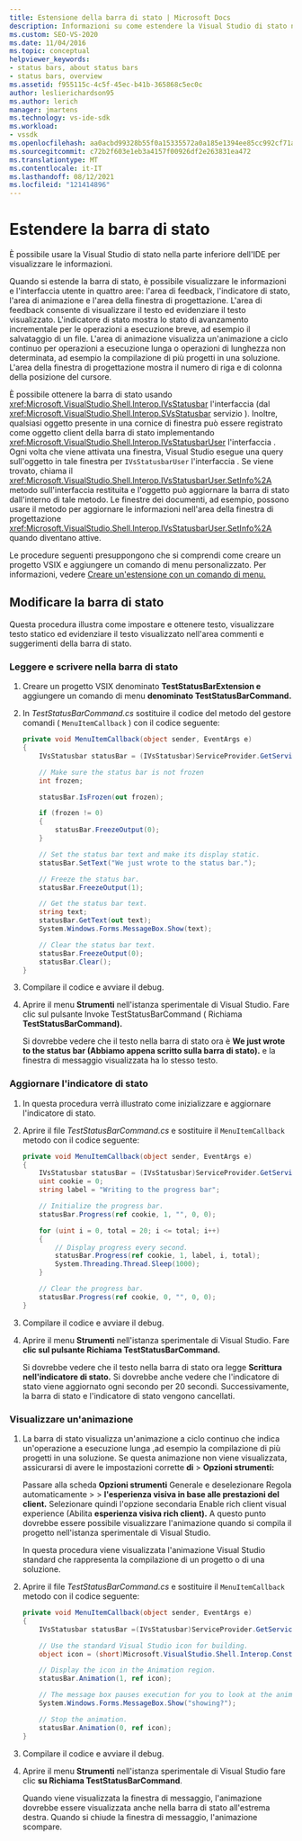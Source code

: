```yaml
---
title: Estensione della barra di stato | Microsoft Docs
description: Informazioni su come estendere la Visual Studio di stato nella parte inferiore dell'IDE, che visualizza informazioni.
ms.custom: SEO-VS-2020
ms.date: 11/04/2016
ms.topic: conceptual
helpviewer_keywords:
- status bars, about status bars
- status bars, overview
ms.assetid: f955115c-4c5f-45ec-b41b-365868c5ec0c
author: leslierichardson95
ms.author: lerich
manager: jmartens
ms.technology: vs-ide-sdk
ms.workload:
- vssdk
ms.openlocfilehash: aa0acbd99328b55f0a15335572a0a185e1394ee85cc992cf71a59c2f52e1d9de
ms.sourcegitcommit: c72b2f603e1eb3a4157f00926df2e263831ea472
ms.translationtype: MT
ms.contentlocale: it-IT
ms.lasthandoff: 08/12/2021
ms.locfileid: "121414896"
---
```

# <a name="extend-the-status-bar"></a>Estendere la barra di stato
È possibile usare la Visual Studio di stato nella parte inferiore dell'IDE per visualizzare le informazioni.

 Quando si estende la barra di stato, è possibile visualizzare le informazioni e l'interfaccia utente in quattro aree: l'area di feedback, l'indicatore di stato, l'area di animazione e l'area della finestra di progettazione. L'area di feedback consente di visualizzare il testo ed evidenziare il testo visualizzato. L'indicatore di stato mostra lo stato di avanzamento incrementale per le operazioni a esecuzione breve, ad esempio il salvataggio di un file. L'area di animazione visualizza un'animazione a ciclo continuo per operazioni a esecuzione lunga o operazioni di lunghezza non determinata, ad esempio la compilazione di più progetti in una soluzione. L'area della finestra di progettazione mostra il numero di riga e di colonna della posizione del cursore.

 È possibile ottenere la barra di stato usando <xref:Microsoft.VisualStudio.Shell.Interop.IVsStatusbar> l'interfaccia (dal <xref:Microsoft.VisualStudio.Shell.Interop.SVsStatusbar> servizio ). Inoltre, qualsiasi oggetto presente in una cornice di finestra può essere registrato come oggetto client della barra di stato implementando <xref:Microsoft.VisualStudio.Shell.Interop.IVsStatusbarUser> l'interfaccia . Ogni volta che viene attivata una finestra, Visual Studio esegue una query sull'oggetto in tale finestra per `IVsStatusbarUser` l'interfaccia . Se viene trovato, chiama il <xref:Microsoft.VisualStudio.Shell.Interop.IVsStatusbarUser.SetInfo%2A> metodo sull'interfaccia restituita e l'oggetto può aggiornare la barra di stato dall'interno di tale metodo. Le finestre dei documenti, ad esempio, possono usare il metodo per aggiornare le informazioni nell'area della finestra di progettazione <xref:Microsoft.VisualStudio.Shell.Interop.IVsStatusbarUser.SetInfo%2A> quando diventano attive.

 Le procedure seguenti presuppongono che si comprendi come creare un progetto VSIX e aggiungere un comando di menu personalizzato. Per informazioni, vedere [Creare un'estensione con un comando di menu.](../extensibility/creating-an-extension-with-a-menu-command.md)

## <a name="modify-the-status-bar"></a>Modificare la barra di stato
 Questa procedura illustra come impostare e ottenere testo, visualizzare testo statico ed evidenziare il testo visualizzato nell'area commenti e suggerimenti della barra di stato.

### <a name="read-and-write-to-the-status-bar"></a>Leggere e scrivere nella barra di stato

1. Creare un progetto VSIX denominato **TestStatusBarExtension e** aggiungere un comando di menu **denominato TestStatusBarCommand.**

2. In *TestStatusBarCommand.cs* sostituire il codice del metodo del gestore comandi ( `MenuItemCallback` ) con il codice seguente:

    ```csharp
    private void MenuItemCallback(object sender, EventArgs e)
    {
        IVsStatusbar statusBar = (IVsStatusbar)ServiceProvider.GetService(typeof(SVsStatusbar));

        // Make sure the status bar is not frozen
        int frozen;

        statusBar.IsFrozen(out frozen);

        if (frozen != 0)
        {
            statusBar.FreezeOutput(0);
        }

        // Set the status bar text and make its display static.
        statusBar.SetText("We just wrote to the status bar.");

        // Freeze the status bar.
        statusBar.FreezeOutput(1);

        // Get the status bar text.
        string text;
        statusBar.GetText(out text);
        System.Windows.Forms.MessageBox.Show(text);

        // Clear the status bar text.
        statusBar.FreezeOutput(0);
        statusBar.Clear();
    }
    ```

3. Compilare il codice e avviare il debug.

4. Aprire il menu **Strumenti** nell'istanza sperimentale di Visual Studio. Fare clic sul pulsante Invoke TestStatusBarCommand ( Richiama **TestStatusBarCommand).**

     Si dovrebbe vedere che il testo nella barra di stato ora è **We just wrote to the status bar (Abbiamo appena scritto sulla barra di stato).** e la finestra di messaggio visualizzata ha lo stesso testo.

### <a name="update-the-progress-bar"></a>Aggiornare l'indicatore di stato

1. In questa procedura verrà illustrato come inizializzare e aggiornare l'indicatore di stato.

2. Aprire il file *TestStatusBarCommand.cs* e sostituire il `MenuItemCallback` metodo con il codice seguente:

    ```csharp
    private void MenuItemCallback(object sender, EventArgs e)
    {
        IVsStatusbar statusBar = (IVsStatusbar)ServiceProvider.GetService(typeof(SVsStatusbar));
        uint cookie = 0;
        string label = "Writing to the progress bar";

        // Initialize the progress bar.
        statusBar.Progress(ref cookie, 1, "", 0, 0);

        for (uint i = 0, total = 20; i <= total; i++)
        {
            // Display progress every second.
            statusBar.Progress(ref cookie, 1, label, i, total);
            System.Threading.Thread.Sleep(1000);
        }

        // Clear the progress bar.
        statusBar.Progress(ref cookie, 0, "", 0, 0);
    }
    ```

3. Compilare il codice e avviare il debug.

4. Aprire il menu **Strumenti** nell'istanza sperimentale di Visual Studio. Fare **clic sul pulsante Richiama TestStatusBarCommand.**

     Si dovrebbe vedere che il testo nella barra di stato ora legge **Scrittura nell'indicatore di stato.** Si dovrebbe anche vedere che l'indicatore di stato viene aggiornato ogni secondo per 20 secondi. Successivamente, la barra di stato e l'indicatore di stato vengono cancellati.

### <a name="display-an-animation"></a>Visualizzare un'animazione

1. La barra di stato visualizza un'animazione a ciclo continuo che indica un'operazione a esecuzione lunga ,ad esempio la compilazione di più progetti in una soluzione. Se questa animazione non viene visualizzata, assicurarsi di avere le impostazioni corrette **di**  >  **Opzioni strumenti:**

     Passare alla scheda **Opzioni strumenti** Generale e deselezionare Regola automaticamente  >    >   **l'esperienza visiva in base alle prestazioni del client.** Selezionare quindi l'opzione secondaria Enable rich client visual experience (Abilita **esperienza visiva rich client).** A questo punto dovrebbe essere possibile visualizzare l'animazione quando si compila il progetto nell'istanza sperimentale di Visual Studio.

     In questa procedura viene visualizzata l'animazione Visual Studio standard che rappresenta la compilazione di un progetto o di una soluzione.

2. Aprire il file *TestStatusBarCommand.cs* e sostituire il `MenuItemCallback` metodo con il codice seguente:

    ```csharp
    private void MenuItemCallback(object sender, EventArgs e)
    {
        IVsStatusbar statusBar =(IVsStatusbar)ServiceProvider.GetService(typeof(SVsStatusbar));

        // Use the standard Visual Studio icon for building.
        object icon = (short)Microsoft.VisualStudio.Shell.Interop.Constants.SBAI_Build;

        // Display the icon in the Animation region.
        statusBar.Animation(1, ref icon);

        // The message box pauses execution for you to look at the animation.
        System.Windows.Forms.MessageBox.Show("showing?");

        // Stop the animation.
        statusBar.Animation(0, ref icon);
    }
    ```

3. Compilare il codice e avviare il debug.

4. Aprire il menu **Strumenti** nell'istanza sperimentale di Visual Studio fare clic **su Richiama TestStatusBarCommand**.

     Quando viene visualizzata la finestra di messaggio, l'animazione dovrebbe essere visualizzata anche nella barra di stato all'estrema destra. Quando si chiude la finestra di messaggio, l'animazione scompare.
